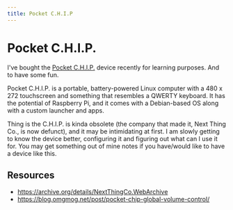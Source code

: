 ```yaml
---
title: Pocket C.H.I.P
---
```


# Pocket C.H.I.P.

I've bought the [Pocket C.H.I.P.](https://shop.pocketchip.co/collections/frontpage/products/pocket-c-h-i-p-new) device recently for learning purposes. And to have some fun.

Pocket C.H.I.P. is a portable, battery-powered Linux computer with a 480 x 272 touchscreen and something that resembles a QWERTY keyboard. It has the potential of Raspberry Pi, and it comes with a Debian-based OS along with a custom launcher and apps.

Thing is the C.H.I.P. is kinda obsolete (the company that made it, Next Thing Co., is now defunct), and it may be intimidating at first. I am slowly getting to know the device better, configuring it and figuring out what can I use it for. You may get something out of mine notes if you have/would like to have a device like this.

## Resources
- https://archive.org/details/NextThingCo.WebArchive
- https://blog.omgmog.net/post/pocket-chip-global-volume-control/